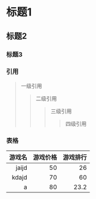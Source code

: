 # 标题1
## 标题2
### 标题3



### 引用
> 一级引用
>> 二级引用
>>> 三级引用
>>>> 四级引用


### 表格

游戏名|游戏价格|游戏排行
--:|--:|--:|
jaijd|50|26
kdajd|70|60
a|80|23.2

